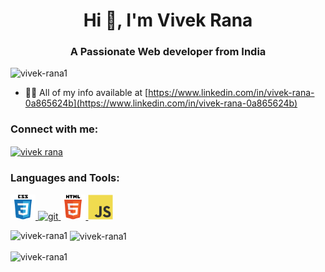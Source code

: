 <h1 align="center">Hi 👋, I'm Vivek Rana</h1>
<h3 align="center">A Passionate Web developer from India</h3>
<p align="left"> <img src="https://komarev.com/ghpvc/?username=vivek-rana1&label=Profile%20views&color=0e75b6&style=flat" alt="vivek-rana1" /> </p>

- 👨‍💻 All of my info available at [https://www.linkedin.com/in/vivek-rana-0a865624b](https://www.linkedin.com/in/vivek-rana-0a865624b)

<h3 align="left">Connect with me:</h3>
<p align="left">
<a href="https://linkedin.com/in/vivek-rana-0a865624b" target="blank"><img align="center" src="https://raw.githubusercontent.com/rahuldkjain/github-profile-readme-generator/master/src/images/icons/Social/linked-in-alt.svg" alt="vivek rana" height="30" width="40" /></a>
</p>

<h3 align="left">Languages and Tools:</h3>
<p align="left"> <a href="https://www.w3schools.com/css/" target="_blank" rel="noreferrer"> <img src="https://raw.githubusercontent.com/devicons/devicon/master/icons/css3/css3-original-wordmark.svg" alt="css3" width="40" height="40"/> </a> <a href="https://git-scm.com/" target="_blank" rel="noreferrer"> <img src="https://www.vectorlogo.zone/logos/git-scm/git-scm-icon.svg" alt="git" width="40" height="40"/> </a> <a href="https://www.w3.org/html/" target="_blank" rel="noreferrer"> <img src="https://raw.githubusercontent.com/devicons/devicon/master/icons/html5/html5-original-wordmark.svg" alt="html5" width="40" height="40"/> </a> <a href="https://developer.mozilla.org/en-US/docs/Web/JavaScript" target="_blank" rel="noreferrer"> <img src="https://raw.githubusercontent.com/devicons/devicon/master/icons/javascript/javascript-original.svg" alt="javascript" width="40" height="40"/> </a> </p>

<p><img align="left" src="https://github-readme-stats.vercel.app/api/top-langs?username=vivek-rana1&show_icons=true&locale=en&layout=compact" alt="vivek-rana1" /></p>

<p>&nbsp;<img align="center" src="https://github-readme-stats.vercel.app/api?username=vivek-rana1&show_icons=true&locale=en" alt="vivek-rana1" /></p>

<p><img align="center" src="https://github-readme-streak-stats.herokuapp.com/?user=vivek-rana1&" alt="vivek-rana1" /></p>
